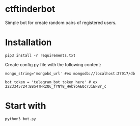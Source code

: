 # ctftinderbot

Simple bot for create random pairs of registered users.

# Installation

`pip3 install -r requirements.txt`

Create config.py file with the following content:

`mongo_string='mongobd_url' #ex mongodb://localhost:27017/db`

`bot_token = 'telegram_bot_token_here' # ex 2223345724:BBG4THR2Q6_fYNY8_HAbYoAEQc7JiEFBr_c`

# Start with 

`python3 bot.py`

